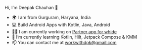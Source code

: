 Hi, I’m Deepak Chauhan 👋
- 🌍 I am from Gurguram, Haryana, India
- 💻 Build Android Apps with Kotlin, Java, Android 
- 👨‍💻 I am currently working on [Partner app for whide](https://play.google.com/store/apps/details?id=com.whide.partner)
- 🌱 I’m currently learning Kotlin, Hilt, Jetpack Compose & KMM
- 📫 You can contact me at workwithdpk@gmail.com

<!---
deepakchauhandp/deepakchauhandp is a ✨ special ✨ repository because its `README.md` (this file) appears on your GitHub profile.
You can click the Preview link to take a look at your changes.
--->
